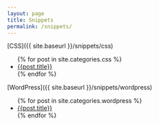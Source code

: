 ```yaml
---
layout: page
title: Snippets
permalink: /snippets/
---
```


[CSS]({{ site.baseurl }}/snippets/css)
<ul>
	{% for post in site.categories.css %}
	<li>
		<a href="{{post.permalink}}">{{post.title}}</a>
	</li>
	{% endfor %}
</ul>

[WordPress]({{ site.baseurl }}/snippets/wordpress)
<ul>
	{% for post in site.categories.wordpress %}
	<li>
		<a href="{{post.permalink}}">{{post.title}}</a>
	</li>
	{% endfor %}
</ul>